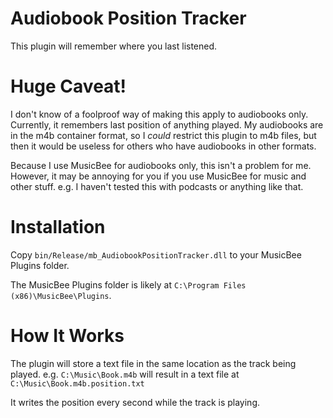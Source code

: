 # Audiobook Position Tracker

This plugin will remember where you last listened.

# Huge Caveat!

I don't know of a foolproof way of making this apply to audiobooks only.
Currently, it remembers last position of anything played. My audiobooks
are in the m4b container format, so I *could* restrict this plugin to m4b files,
but then it would be useless for others who have audiobooks in other formats.

Because I use MusicBee for audiobooks only, this isn't a problem for me.
However, it may be annoying for you if you use MusicBee for music and other stuff.
e.g. I haven't tested this with podcasts or anything like that.

# Installation

Copy `bin/Release/mb_AudiobookPositionTracker.dll` to your MusicBee Plugins folder.

The MusicBee Plugins folder is likely at `C:\Program Files (x86)\MusicBee\Plugins`.

# How It Works

The plugin will store a text file in the same location as the track being played.
e.g. `C:\Music\Book.m4b` will result in a text file at `C:\Music\Book.m4b.position.txt`

It writes the position every second while the track is playing.